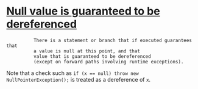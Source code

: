 # [Null value is guaranteed to be dereferenced](https://spotbugs.readthedocs.io/en/latest/bugDescriptions.html#NP_GUARANTEED_DEREF)

              There is a statement or branch that if executed guarantees that
              a value is null at this point, and that
              value that is guaranteed to be dereferenced
              (except on forward paths involving runtime exceptions).

Note that a check such as
            `if (x == null) throw new NullPointerException();`
            is treated as a dereference of `x`.